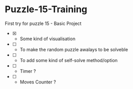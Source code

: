 # Puzzle-15-Training
First try for puzzle 15 - Basic Project

- [x] - Some kind of visualisation

- [ ] - To make the random puzzle awalays to be solveble

- [ ] - To add some kind of self-solve method/option

- [ ] - Timer ?

- [ ] - Moves Counter ?
